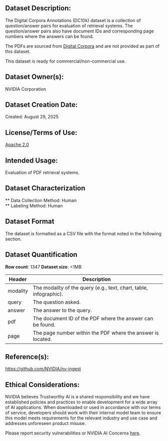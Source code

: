 ## Dataset Description:
The Digital Corpora Annotations (DC10k) dataset is a collection of question/answer pairs for evaluation of retrieval systems. The question/answer pairs also have document IDs and corresponding page numbers where the answers can be found.

The PDFs are sourced from [Digital Corpora](https://digitalcorpora.org/corpora/file-corpora/cc-main-2021-31-pdf-untruncated/) and are not provided as part of this dataset.

This dataset is ready for commercial/non-commercial use.

## Dataset Owner(s):
NVIDIA Corporation

## Dataset Creation Date:
Created: August 29, 2025

## License/Terms of Use: 
[Apache 2.0](https://github.com/NVIDIA/nv-ingest/blob/main/LICENSE)

## Intended Usage:
Evaluation of PDF retrieval systems.

## Dataset Characterization
** Data Collection Method: Human <br>
** Labeling Method: Human <br>

## Dataset Format
The dataset is formatted as a CSV file with the format noted in the following section.

## Dataset Quantification
**Row count**: 1347
**Dataset size**: <1MB

| Header   | Description                                                 |
| ------ | --------------------------------------------------------- |
| modality | The modality of the query (e.g., text, chart, table, infographic). |
| query    | The question asked.                                         |
| answer   | The answer to the query.                                    |
| pdf      | The document ID of the PDF where the answer can be found.   |
| page     | The page number within the PDF where the answer is located. |

## Reference(s):
https://github.com/NVIDIA/nv-ingest

## Ethical Considerations:
NVIDIA believes Trustworthy AI is a shared responsibility and we have established policies and practices to enable development for a wide array of AI applications.  When downloaded or used in accordance with our terms of service, developers should work with their internal model team to ensure this model meets requirements for the relevant industry and use case and addresses unforeseen product misuse.   

Please report security vulnerabilities or NVIDIA AI Concerns [here](https://www.nvidia.com/en-us/support/submit-security-vulnerability/).

